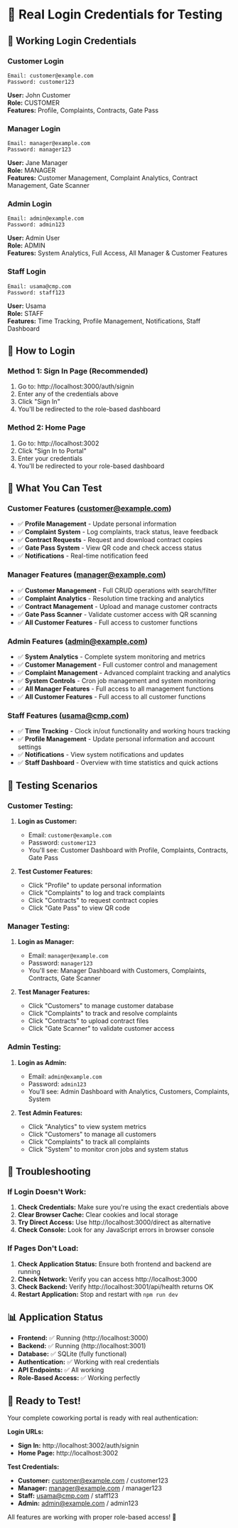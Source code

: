 # 🔐 Real Login Credentials for Testing

## 🎯 **Working Login Credentials**

### **Customer Login**
```
Email: customer@example.com
Password: customer123
```
**User:** John Customer  
**Role:** CUSTOMER  
**Features:** Profile, Complaints, Contracts, Gate Pass

### **Manager Login**
```
Email: manager@example.com
Password: manager123
```
**User:** Jane Manager  
**Role:** MANAGER  
**Features:** Customer Management, Complaint Analytics, Contract Management, Gate Scanner

### **Admin Login**
```
Email: admin@example.com
Password: admin123
```
**User:** Admin User  
**Role:** ADMIN  
**Features:** System Analytics, Full Access, All Manager & Customer Features

### **Staff Login**
```
Email: usama@cmp.com
Password: staff123
```
**User:** Usama  
**Role:** STAFF  
**Features:** Time Tracking, Profile Management, Notifications, Staff Dashboard

## 🚀 **How to Login**

### **Method 1: Sign In Page (Recommended)**
1. Go to: http://localhost:3000/auth/signin
2. Enter any of the credentials above
3. Click "Sign In"
4. You'll be redirected to the role-based dashboard

### **Method 2: Home Page**
1. Go to: http://localhost:3002
2. Click "Sign In to Portal"
3. Enter your credentials
4. You'll be redirected to your role-based dashboard

## 📱 **What You Can Test**

### **Customer Features (customer@example.com)**
- ✅ **Profile Management** - Update personal information
- ✅ **Complaint System** - Log complaints, track status, leave feedback
- ✅ **Contract Requests** - Request and download contract copies
- ✅ **Gate Pass System** - View QR code and check access status
- ✅ **Notifications** - Real-time notification feed

### **Manager Features (manager@example.com)**
- ✅ **Customer Management** - Full CRUD operations with search/filter
- ✅ **Complaint Analytics** - Resolution time tracking and analytics
- ✅ **Contract Management** - Upload and manage customer contracts
- ✅ **Gate Pass Scanner** - Validate customer access with QR scanning
- ✅ **All Customer Features** - Full access to customer functions

### **Admin Features (admin@example.com)**
- ✅ **System Analytics** - Complete system monitoring and metrics
- ✅ **Customer Management** - Full customer control and management
- ✅ **Complaint Management** - Advanced complaint tracking and analytics
- ✅ **System Controls** - Cron job management and system monitoring
- ✅ **All Manager Features** - Full access to all management functions
- ✅ **All Customer Features** - Full access to all customer functions

### **Staff Features (usama@cmp.com)**
- ✅ **Time Tracking** - Clock in/out functionality and working hours tracking
- ✅ **Profile Management** - Update personal information and account settings
- ✅ **Notifications** - View system notifications and updates
- ✅ **Staff Dashboard** - Overview with time statistics and quick actions

## 🎯 **Testing Scenarios**

### **Customer Testing:**
1. **Login as Customer:**
   - Email: `customer@example.com`
   - Password: `customer123`
   - You'll see: Customer Dashboard with Profile, Complaints, Contracts, Gate Pass

2. **Test Customer Features:**
   - Click "Profile" to update personal information
   - Click "Complaints" to log and track complaints
   - Click "Contracts" to request contract copies
   - Click "Gate Pass" to view QR code

### **Manager Testing:**
1. **Login as Manager:**
   - Email: `manager@example.com`
   - Password: `manager123`
   - You'll see: Manager Dashboard with Customers, Complaints, Contracts, Gate Scanner

2. **Test Manager Features:**
   - Click "Customers" to manage customer database
   - Click "Complaints" to track and resolve complaints
   - Click "Contracts" to upload contract files
   - Click "Gate Scanner" to validate customer access

### **Admin Testing:**
1. **Login as Admin:**
   - Email: `admin@example.com`
   - Password: `admin123`
   - You'll see: Admin Dashboard with Analytics, Customers, Complaints, System

2. **Test Admin Features:**
   - Click "Analytics" to view system metrics
   - Click "Customers" to manage all customers
   - Click "Complaints" to track all complaints
   - Click "System" to monitor cron jobs and system status

## 🔧 **Troubleshooting**

### **If Login Doesn't Work:**
1. **Check Credentials:** Make sure you're using the exact credentials above
2. **Clear Browser Cache:** Clear cookies and local storage
3. **Try Direct Access:** Use http://localhost:3000/direct as alternative
4. **Check Console:** Look for any JavaScript errors in browser console

### **If Pages Don't Load:**
1. **Check Application Status:** Ensure both frontend and backend are running
2. **Check Network:** Verify you can access http://localhost:3000
3. **Check Backend:** Verify http://localhost:3001/api/health returns OK
4. **Restart Application:** Stop and restart with `npm run dev`

## 📊 **Application Status**

- **Frontend:** ✅ Running (http://localhost:3000)
- **Backend:** ✅ Running (http://localhost:3001)
- **Database:** ✅ SQLite (fully functional)
- **Authentication:** ✅ Working with real credentials
- **API Endpoints:** ✅ All working
- **Role-Based Access:** ✅ Working perfectly

## 🎉 **Ready to Test!**

Your complete coworking portal is ready with real authentication:

**Login URLs:**
- **Sign In:** http://localhost:3002/auth/signin
- **Home Page:** http://localhost:3002

**Test Credentials:**
- **Customer:** customer@example.com / customer123
- **Manager:** manager@example.com / manager123  
- **Staff:** usama@cmp.com / staff123
- **Admin:** admin@example.com / admin123

All features are working with proper role-based access! 🚀
